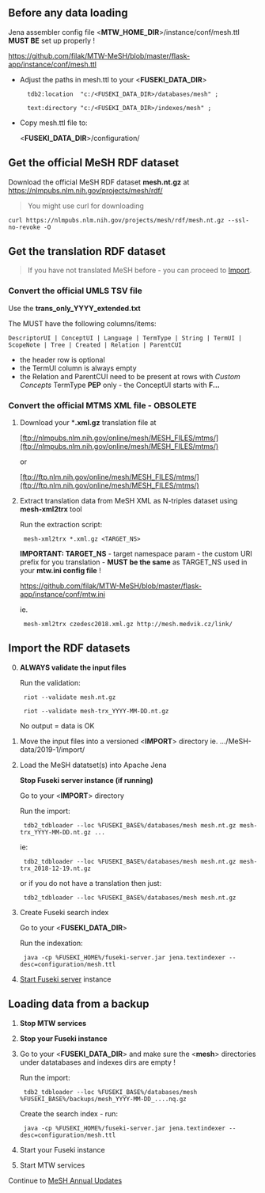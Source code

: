 ## Before any data loading ##

Jena assembler config file <**MTW_HOME_DIR**>/instance/conf/mesh.ttl **MUST BE** set up properly ! 

https://github.com/filak/MTW-MeSH/blob/master/flask-app/instance/conf/mesh.ttl

* Adjust the paths in mesh.ttl to your <**FUSEKI_DATA_DIR**>

        tdb2:location  "c:/<FUSEKI_DATA_DIR>/databases/mesh" ;

        text:directory "c:/<FUSEKI_DATA_DIR>/indexes/mesh" ;

* Copy mesh.ttl file to:

    <**FUSEKI_DATA_DIR**>/configuration/

## Get the official MeSH RDF dataset ##

Download the official MeSH RDF dataset **mesh.nt.gz** at https://nlmpubs.nlm.nih.gov/projects/mesh/rdf/

> You might use curl for downloading

    curl https://nlmpubs.nlm.nih.gov/projects/mesh/rdf/mesh.nt.gz --ssl-no-revoke -O
          
## Get the translation RDF dataset ##

> If you have not translated MeSH before - you can proceed to [Import](https://github.com/filak/MTW-MeSH/wiki/Loading-MeSH-datasets#import-the-rdf-datasets).

### Convert the official UMLS TSV file ###

Use the **trans_only_YYYY_extended.txt**

The MUST have the following columns/items:

    DescriptorUI | ConceptUI | Language | TermType | String | TermUI | ScopeNote | Tree | Created | Relation | ParentCUI	

- the header row is optional
- the TermUI column is always empty
- the Relation and ParentCUI need to be present at rows with *Custom Concepts* TermType **PEP** only - the ConceptUI starts with **F...**

### Convert the official MTMS XML file - OBSOLETE ###

1. Download your ***.xml.gz** translation file at
    
    [ftp://nlmpubs.nlm.nih.gov/online/mesh/MESH_FILES/mtms/](ftp://nlmpubs.nlm.nih.gov/online/mesh/MESH_FILES/mtms/)
    
    or
    
    [ftp://ftp.nlm.nih.gov/online/mesh/MESH_FILES/mtms/](ftp://ftp.nlm.nih.gov/online/mesh/MESH_FILES/mtms/)

2. Extract translation data from MeSH XML as N-triples dataset using **mesh-xml2trx** tool
  
    Run the extraction script:
    
        mesh-xml2trx *.xml.gz <TARGET_NS>

    **IMPORTANT:  TARGET_NS** - target namespace param - the custom URI prefix for you translation - **MUST be the same** as TARGET_NS used in your **mtw.ini config file** ! 

    https://github.com/filak/MTW-MeSH/blob/master/flask-app/instance/conf/mtw.ini

    ie.
    
        mesh-xml2trx czedesc2018.xml.gz http://mesh.medvik.cz/link/


## Import the RDF datasets ##

0. **ALWAYS validate the input files**

    Run the validation:
        
        riot --validate mesh.nt.gz

        riot --validate mesh-trx_YYYY-MM-DD.nt.gz

    No output = data is OK

1. Move the input files into a versioned <**IMPORT**> directory ie.  .../MeSH-data/2019-1/import/

2. Load the MeSH datatset(s) into Apache Jena

    **Stop Fuseki server instance (if running)**
    
    Go to your <**IMPORT**> directory
    
    Run the import:
        
        tdb2_tdbloader --loc %FUSEKI_BASE%/databases/mesh mesh.nt.gz mesh-trx_YYYY-MM-DD.nt.gz ...
    
    ie:
    
        tdb2_tdbloader --loc %FUSEKI_BASE%/databases/mesh mesh.nt.gz mesh-trx_2018-12-19.nt.gz
    
    or if you do not have a translation then just:
    
        tdb2_tdbloader --loc %FUSEKI_BASE%/databases/mesh mesh.nt.gz

3. Create Fuseki search index
   
    Go to your <**FUSEKI_DATA_DIR**>
   
    Run the indexation:
    
        java -cp %FUSEKI_HOME%/fuseki-server.jar jena.textindexer --desc=configuration/mesh.ttl
    
4. [Start Fuseki server](https://github.com/filak/MTW-MeSH/wiki/Running-Fuseki-server) instance

## Loading data from a backup ##

1. **Stop MTW services**

2. **Stop your Fuseki instance**

3. Go to your <**FUSEKI_DATA_DIR**> 
and make sure the <**mesh**> directories under datatabases and indexes dirs are empty !

    Run the import: 

        tdb2_tdbloader --loc %FUSEKI_BASE%/databases/mesh %FUSEKI_BASE%/backups/mesh_YYYY-MM-DD_....nq.gz

    Create the search index - run:

        java -cp %FUSEKI_HOME%/fuseki-server.jar jena.textindexer --desc=configuration/mesh.ttl

4. Start your Fuseki instance

5. Start MTW services

Continue to [MeSH Annual Updates](https://github.com/filak/MTW-MeSH/wiki/MeSH-Annual-Updates)
